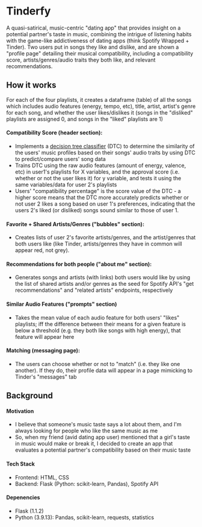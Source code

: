 # Tinderfy 
A quasi-satirical, music-centric "dating app" that provides insight on a potential partner's taste in music, combining the intrigue of listening habits with the game-like addictiveness of dating apps (think Spotify Wrapped + Tinder). Two users put in songs they like and dislike, and are shown a "profile page" detailing their musical compatibility, including a compatibility score, artists/genres/audio traits they both like, and relevant recommendations. 

## How it works ##
For each of the four playlists, it creates a dataframe (table) of all the songs which includes audio features (energy, tempo, etc), title, artist, artist's genre for each song, and whether the user likes/dislikes it (songs in the "disliked" playlists are assigned 0, and songs in the "liked" playlists are 1)   
#### Compatibility Score (header section):
- Implements a [decision tree classifier](https://scikit-learn.org/stable/modules/generated/sklearn.tree.DecisionTreeClassifier.html) (DTC) to determine the similarity of the users' music profiles based on their songs' audio traits by using DTC to predict/compare users' song data
- Trains DTC using the raw audio features (amount of energy, valence, etc) in user1's playlists for X variables, and the approval score (i.e. whether or not the user likes it) for y variable, and tests it using the same variables/data for user 2's playlists
- Users' "compatibility percentage" is the score value of the DTC - a higher score means that the DTC more accurately predicts whether or not user 2 likes a song based on user 1's preferences, indicating that the users 2's liked (or disliked) songs sound similar to those of user 1.

#### Favorite + Shared Artists/Genres ("bubbles" section):
- Creates lists of user 2's favorite artists/genres, and the artist/genres that both users like (like Tinder, artists/genres they have in common will appear red, not grey).

#### Recommendations for both people ("about me" section):
- Generates songs and artists (with links) both users would like by using the list of shared artists and/or genres as the seed for Spotify API's "get recommendations" and "related artists" endpoints, respectively

#### Similar Audio Features ("prompts" section)
- Takes the mean value of each audio feature for both users' "likes" playlists; iff the difference between their means for a given feature is below a threshold (e.g. they both like songs with high energy), that feature will appear here

#### Matching (messaging page):
- The users can choose whether or not to "match" (i.e. they like one another). If they do, their profile data will appear in a page mimicking to Tinder's "messages" tab

## Background ## 
#### Motivation
- I believe that someone's music taste says a lot about them, and I'm always looking for people who like the same music as me
- So, when my friend (avid dating app user) mentioned that a girl's taste in music would make or break it, I decided to create an app that evaluates a potential partner's compatibility based on their music taste

#### Tech Stack
- Frontend: HTML, CSS
- Backend: Flask (Python: scikit-learn, Pandas), Spotify API

#### Depenencies
- Flask (1.1.2)
- Python (3.9.13): Pandas, scikit-learn, requests, statistics


